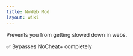 ```yaml
---
title: NoWeb Mod
layout: wiki
---
```

Prevents you from getting slowed down in webs.

:white_check_mark: Bypasses NoCheat+ completely
